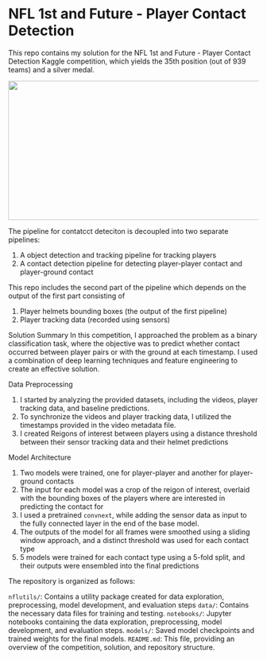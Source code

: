 # NFL 1st and Future - Player Contact Detection

This repo contains my solution for the NFL 1st and Future - Player Contact Detection Kaggle competition, which yields the 35th position (out of 939 teams) and a silver medal.

<img src="https://github.com/ahmedsamirio/nfl-player-contact-detection/blob/main/data/output/ezgif.com-optimize (1).gif" width="1280" height="280"/>

The pipeline for contatcct deteciton is decoupled into two separate pipelines:
1. A object detection and tracking pipeline for tracking players
2. A contact detection pipeline for detecting player-player contact and player-ground contact


This repo includes the second part of the pipeline which depends on the output of the first part consisting of
1. Player helmets bounding boxes (the output of the first pipeline)
2. Player tracking data (recorded using sensors)

Solution Summary
In this competition, I approached the problem as a binary classification task, where the objective was to predict whether contact occurred between player pairs or with the ground at each timestamp. I used a combination of deep learning techniques and feature engineering to create an effective solution.

Data Preprocessing
1. I started by analyzing the provided datasets, including the videos, player tracking data, and baseline predictions.
2. To synchronize the videos and player tracking data, I utilized the timestamps provided in the video metadata file.
3. I created Reigons of interest between players using a distance threshold between their sensor tracking data and their helmet predictions

Model Architecture
1. Two models were trained, one for player-player and another for player-ground contacts
2. The input for each model was a crop of the reigon of interest, overlaid with the bounding boxes of the players where are interested in predicting the contact for
3. I used a pretrained `convnext`, while adding the sensor data as input to the fully connected layer in the end of the base model.
4. The outputs of the model for all frames were smoothed using a sliding window approach, and a distinct threshold was used for each contact type
5. 5 models were trained for each contact type using a 5-fold split, and their outputs were ensembled into the final predictions

The repository is organized as follows:

`nflutils/`: Contains a utility package created for data exploration, preprocessing, model development, and evaluation steps
`data/`: Contains the necessary data files for training and testing.
`notebooks/`: Jupyter notebooks containing the data exploration, preprocessing, model development, and evaluation steps.
`models/`: Saved model checkpoints and trained weights for the final models.
`README.md`: This file, providing an overview of the competition, solution, and repository structure.
